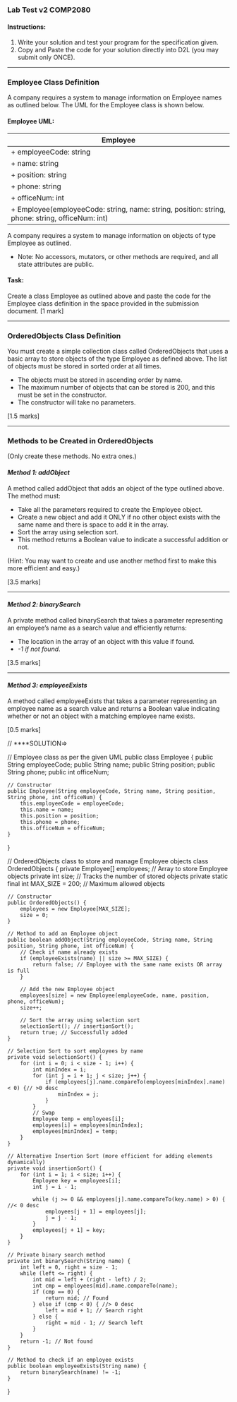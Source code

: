 ### Lab Test v2 COMP2080  

#### Instructions:  
1. Write your solution and test your program for the specification given.  
2. Copy and Paste the code for your solution directly into D2L (you may submit only ONCE).  

---

### Employee Class Definition  
A company requires a system to manage information on Employee names as outlined below. The UML for the Employee class is shown below.

#### Employee UML:  
| Employee |  
|-------------|  
| + employeeCode: string |  
| + name: string |  
| + position: string |  
| + phone: string |  
| + officeNum: int |  
| + Employee(employeeCode: string, name: string, position: string, phone: string, officeNum: int) |  

A company requires a system to manage information on objects of type Employee as outlined.  
- Note: No accessors, mutators, or other methods are required, and all state attributes are public.  

#### Task:  
Create a class Employee as outlined above and paste the code for the Employee class definition in the space provided in the submission document. [1 mark]  

---

### OrderedObjects Class Definition  
You must create a simple collection class called OrderedObjects that uses a basic array to store objects of the type Employee as defined above. The list of objects must be stored in sorted order at all times.  

- The objects must be stored in ascending order by name.  
- The maximum number of objects that can be stored is 200, and this must be set in the constructor.  
- The constructor will take no parameters.  

[1.5 marks]  

---

### Methods to be Created in OrderedObjects  
(Only create these methods. No extra ones.)  

#### *Method 1: addObject*  
A method called addObject that adds an object of the type outlined above. The method must:  
- Take all the parameters required to create the Employee object.  
- Create a new object and add it ONLY if no other object exists with the same name and there is space to add it in the array.  
- Sort the array using selection sort.  
- This method returns a Boolean value to indicate a successful addition or not.  

(Hint: You may want to create and use another method first to make this more efficient and easy.)  

[3.5 marks]  

---

#### *Method 2: binarySearch*  
A private method called binarySearch that takes a parameter representing an employee’s name as a search value and efficiently returns:  
- The location in the array of an object with this value if found.  
- *-1 if not found*.  

[3.5 marks]  

---

#### *Method 3: employeeExists*  
A method called employeeExists that takes a parameter representing an employee name as a search value and returns a Boolean value indicating whether or not an object with a matching employee name exists.  

[0.5 marks]

// ****SOLUTION=>

// Employee class as per the given UML
public class Employee {
    public String employeeCode;
    public String name;
    public String position;
    public String phone;
    public int officeNum;

    // Constructor
    public Employee(String employeeCode, String name, String position, String phone, int officeNum) {
        this.employeeCode = employeeCode;
        this.name = name;
        this.position = position;
        this.phone = phone;
        this.officeNum = officeNum;
    }
}

// OrderedObjects class to store and manage Employee objects
class OrderedObjects {
    private Employee[] employees; // Array to store Employee objects
    private int size; // Tracks the number of stored objects
    private static final int MAX_SIZE = 200; // Maximum allowed objects

    // Constructor
    public OrderedObjects() {
        employees = new Employee[MAX_SIZE];
        size = 0;
    }

    // Method to add an Employee object
    public boolean addObject(String employeeCode, String name, String position, String phone, int officeNum) {
        // Check if name already exists
        if (employeeExists(name) || size >= MAX_SIZE) {
            return false; // Employee with the same name exists OR array is full
        }

        // Add the new Employee object
        employees[size] = new Employee(employeeCode, name, position, phone, officeNum);
        size++;

        // Sort the array using selection sort
        selectionSort(); // insertionSort(); 
        return true; // Successfully added
    }

    // Selection Sort to sort employees by name
    private void selectionSort() {
        for (int i = 0; i < size - 1; i++) {
            int minIndex = i;
            for (int j = i + 1; j < size; j++) {
                if (employees[j].name.compareTo(employees[minIndex].name) < 0) {// >0 desc
                    minIndex = j;
                }
            }
            // Swap
            Employee temp = employees[i];
            employees[i] = employees[minIndex];
            employees[minIndex] = temp;
        }
    }

    // Alternative Insertion Sort (more efficient for adding elements dynamically)
    private void insertionSort() {
        for (int i = 1; i < size; i++) {
            Employee key = employees[i];
            int j = i - 1;

            while (j >= 0 && employees[j].name.compareTo(key.name) > 0) { //< 0 desc
                employees[j + 1] = employees[j];
                j = j - 1;
            }
            employees[j + 1] = key;
        }
    }

    // Private binary search method
    private int binarySearch(String name) {
        int left = 0, right = size - 1;
        while (left <= right) {
            int mid = left + (right - left) / 2;
            int cmp = employees[mid].name.compareTo(name);
            if (cmp == 0) {
                return mid; // Found
            } else if (cmp < 0) { //> 0 desc
                left = mid + 1; // Search right
            } else {
                right = mid - 1; // Search left
            }
        }
        return -1; // Not found
    }

    // Method to check if an employee exists
    public boolean employeeExists(String name) {
        return binarySearch(name) != -1;
    }
}

